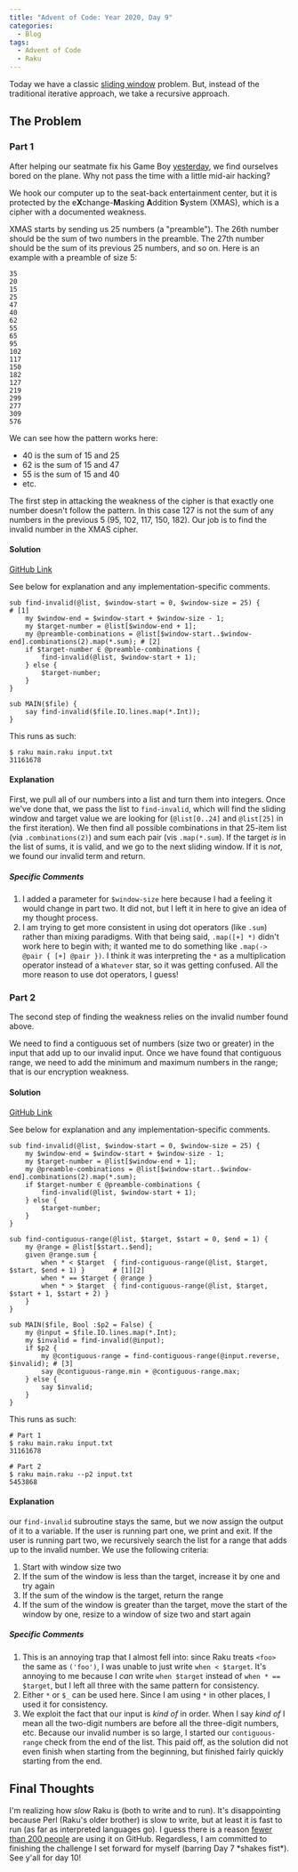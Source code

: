 ```yaml
---
title: "Advent of Code: Year 2020, Day 9"
categories:
  - Blog
tags:
  - Advent of Code
  - Raku
---
```


Today we have a classic [sliding window](https://www.geeksforgeeks.org/window-sliding-technique/) problem. But, instead of the traditional iterative approach, we take a recursive approach.

## The Problem

### Part 1

After helping our seatmate fix his Game Boy [yesterday](https://aaronreidsmith.github.io/blog/advent-of-code-day-08/), we find ourselves bored on the plane. Why not pass the time with a little mid-air hacking?

We hook our computer up to the seat-back entertainment center, but it is protected by the e**X**change-**M**asking **A**ddition **S**ystem (XMAS), which is a cipher with a documented weakness.

XMAS starts by sending us 25 numbers (a "preamble"). The 26th number should be the sum of two numbers in the preamble. The 27th number should be the sum of its previous 25 numbers, and so on. Here is an example with a preamble of size 5:

```
35
20
15
25
47
40
62
55
65
95
102
117
150
182
127
219
299
277
309
576
```

We can see how the pattern works here:

- 40 is the sum of 15 and 25
- 62 is the sum of 15 and 47
- 55 is the sum of 15 and 40
- etc.

The first step in attacking the weakness of the cipher is that exactly one number doesn't follow the pattern. In this case 127 is not the sum of any numbers in the previous 5 (95, 102, 117, 150, 182). Our job is to find the invalid number in the XMAS cipher.


#### Solution

[GitHub Link](https://github.com/aaronreidsmith/advent-of-code/blob/main/2020/09/raku/main.raku)

See below for explanation and any implementation-specific comments.

```
sub find-invalid(@list, $window-start = 0, $window-size = 25) {                               # [1]
    my $window-end = $window-start + $window-size - 1;
    my $target-number = @list[$window-end + 1];
    my @preamble-combinations = @list[$window-start..$window-end].combinations(2).map(*.sum); # [2]
    if $target-number ∈ @preamble-combinations {
        find-invalid(@list, $window-start + 1);
    } else {
        $target-number;
    }
}

sub MAIN($file) {
    say find-invalid($file.IO.lines.map(*.Int));
}
```

This runs as such:

```
$ raku main.raku input.txt
31161678
```

#### Explanation

First, we pull all of our numbers into a list and turn them into integers. Once we've done that, we pass the list to `find-invalid`, which will find the sliding window and target value we are looking for (`@list[0..24]` and `@list[25]` in the first iteration). We then find all possible combinations in that 25-item list (via `.combinations(2)`) and sum each pair (vis `.map(*.sum`). If the target _is_ in the list of sums, it is valid, and we go to the next sliding window. If it is _not_, we found our invalid term and return.

##### Specific Comments

1. I added a parameter for `$window-size` here because I had a feeling it would change in part two. It did not, but I left it in here to give an idea of my thought process.
2. I am trying to get more consistent in using dot operators (like `.sum`) rather than mixing paradigms. With that being said, `.map([+] *)` didn't work here to begin with; it wanted me to do something like `.map(-> @pair { [+] @pair })`. I think it was interpreting the `*` as a multiplication operator instead of a `Whatever` star, so it was getting confused. All the more reason to use dot operators, I guess!


### Part 2

The second step of finding the weakness relies on the invalid number found above.

We need to find a contiguous set of numbers (size two or greater) in the input that add up to our invalid input. Once we have found that contiguous range, we need to add the minimum and maximum numbers in the range; that is our encryption weakness.

#### Solution

[GitHub Link](https://github.com/aaronreidsmith/advent-of-code/blob/main/2020/09/raku/main.raku)

See below for explanation and any implementation-specific comments.

```
sub find-invalid(@list, $window-start = 0, $window-size = 25) {
    my $window-end = $window-start + $window-size - 1;
    my $target-number = @list[$window-end + 1];
    my @preamble-combinations = @list[$window-start..$window-end].combinations(2).map(*.sum);
    if $target-number ∈ @preamble-combinations {
        find-invalid(@list, $window-start + 1);
    } else {
        $target-number;
    }
}

sub find-contiguous-range(@list, $target, $start = 0, $end = 1) {
    my @range = @list[$start..$end];
    given @range.sum {
        when * < $target  { find-contiguous-range(@list, $target, $start, $end + 1) }       # [1][2]
        when * == $target { @range }
        when * > $target  { find-contiguous-range(@list, $target, $start + 1, $start + 2) }
    }
}

sub MAIN($file, Bool :$p2 = False) {
    my @input = $file.IO.lines.map(*.Int);
    my $invalid = find-invalid(@input);
    if $p2 {
        my @contiguous-range = find-contiguous-range(@input.reverse, $invalid); # [3]
        say @contiguous-range.min + @contiguous-range.max;
    } else {
        say $invalid;
    }
}
```

This runs as such:

```
# Part 1
$ raku main.raku input.txt
31161678

# Part 2
$ raku main.raku --p2 input.txt
5453868
```

#### Explanation

our `find-invalid` subroutine stays the same, but we now assign the output of it to a variable. If the user is running part one, we print and exit. If the user is running part two, we recursively search the list for a range that adds up to the invalid number. We use the following criteria:

1. Start with window size two
2. If the sum of the window is less than the target, increase it by one and try again
3. If the sum of the window is the target, return the range
4. If the sum of the window is greater than the target, move the start of the window by one, resize to a window of size two and start again


##### Specific Comments
1. This is an annoying trap that I almost fell into: since Raku treats `<foo>` the same as `('foo')`, I was unable to just write `when < $target`. It's annoying to me because I _can_ write `when $target` instead of `when * == $target`, but I left all three with the same pattern for consistency.
2. Either `*` or `$_` can be used here. Since I am using `*` in other places, I used it for consistency.
3. We exploit the fact that our input is _kind of_ in order. When I say _kind of_ I mean all the two-digit numbers are before all the three-digit numbers, etc. Because our invalid number is so large, I started our `contiguous-range` check from the end of the list. This paid off, as the solution did not even finish when starting from the beginning, but finished fairly quickly starting from the end.


## Final Thoughts

I'm realizing how _slow_ Raku is (both to write and to run). It's disappointing because Perl (Raku's older brother) is slow to write, but at least it is fast to run (as far as interpreted languages go). I guess there is a reason [fewer than 200 people](https://github.com/github/linguist/pull/5104#issuecomment-739561686) are using it on GitHub. Regardless, I am committed to finishing the challenge I set forward for myself (barring Day 7 \*shakes fist\*). See y'all for day 10!